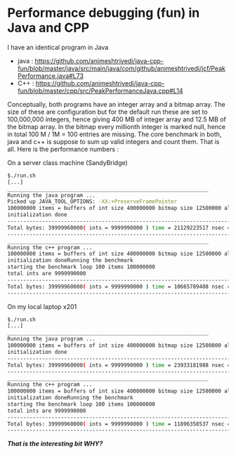 # Performance debugging (fun) in Java and CPP

I have an identical program in Java 

  * java : https://github.com/animeshtrivedi/java-cpp-fun/blob/master/java/src/main/java/com/github/animeshtrivedi/jcf/PeakPerformance.java#L73
  * C++  : https://github.com/animeshtrivedi/java-cpp-fun/blob/master/cpp/src/PeakPerformanceJava.cpp#L14

Conceptually, both programs have an integer array and a bitmap array. The size of these are configuration but 
for the default run these are set to 100,000,000 integers, hence giving 400 MB of integer array and 12.5 MB 
of the bitmap array. In the bitmap every millionth integer is marked null, hence in total 100 M / 1M = 100 entries 
are missing. The core benchmark in both, java and c++ is suppose to sum up valid integers and count them. That is 
all. Here is the performance numbers :

On a server class machine (SandyBridge) 
```bash
$./run.sh 
[...]
________________________________________________________________
Running the java program ... 
Picked up JAVA_TOOL_OPTIONS: -XX:+PreserveFramePointer
100000000 items = buffers of int size 400000000 bitmap size 12500000 allocated 
initialization done
-----------------------------------------------------------------------
Total bytes: 39999960000( ints = 9999990000 ) time = 21129223517 nsec => bandwidth 15.14 Gbps
-----------------------------------------------------------------------
________________________________________________________________
Running the c++ program ... 
100000000 items = buffers of int size 400000000 bitmap size 12500000 allocated 
initialization doneRunning the benchmark 
starting the benchmark loop 100 items 100000000
total ints are 9999990000 
-----------------------------------------------------------------------
Total bytes: 39999960000( ints = 9999990000 ) time = 10665789408 nsec => bandwidth 30.0024 Gbps
-----------------------------------------------------------------------
```

On my local laptop x201
```bash
$./run.sh 
[...]
________________________________________________________________
Running the java program ... 
100000000 items = buffers of int size 400000000 bitmap size 12500000 allocated 
initialization done
-----------------------------------------------------------------------
Total bytes: 39999960000( ints = 9999990000 ) time = 23933181988 nsec => bandwidth 13.37 Gbps
-----------------------------------------------------------------------
________________________________________________________________
Running the c++ program ... 
100000000 items = buffers of int size 400000000 bitmap size 12500000 allocated 
initialization doneRunning the benchmark 
starting the benchmark loop 100 items 100000000
total ints are 9999990000 
-----------------------------------------------------------------------
Total bytes: 39999960000( ints = 9999990000 ) time = 11896358537 nsec => bandwidth 26.899 Gbps
-----------------------------------------------------------------------
```

***That is the interesting bit _WHY_?***
